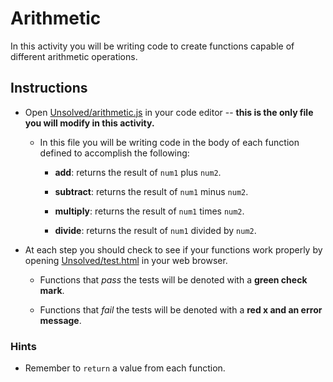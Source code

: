 # Arithmetic

In this activity you will be writing code to create functions capable of different arithmetic operations.

## Instructions

- Open [Unsolved/arithmetic.js](Unsolved/arithmetic.js) in your code editor -- **this is the only file you will modify in this activity.**

  - In this file you will be writing code in the body of each function defined to accomplish the following:

    - **add**: returns the result of `num1` plus `num2`.

    - **subtract**: returns the result of `num1` minus `num2`.

    - **multiply**: returns the result of `num1` times `num2`.

    - **divide**: returns the result of `num1` divided by `num2`.

- At each step you should check to see if your functions work properly by opening [Unsolved/test.html](Unsolved/test.html) in your web browser.

  - Functions that _pass_ the tests will be denoted with a **green check mark**.

  - Functions that _fail_ the tests will be denoted with a **red x and an error message**.

### Hints

- Remember to `return` a value from each function.
